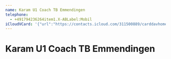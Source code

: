 ```yaml
---
name: Karam U1 Coach TB Emmendingen
telephone:
  - +491794236264item1.X-ABLabel:Mobil
iCloudVCard: '{"url":"https://contacts.icloud.com/311500889/carddavhome/card/49FB44CB-F94B-4AC5-A7DA-59E179247D2C.vcf","etag":"\"l522h0v8\"","data":"BEGIN:VCARD\r\nVERSION:3.0\r\nFN:\r\nN:U1 Coach TB Emmendingen;Karam;;;\r\nUID:E1766869-C7CA-4406-8494-9EC02B71700A\r\nitem1.X-ABLABEL:Mobil\r\nPRODID:-//Apple Inc.//iOS 15.5//EN\r\nREV:2025-04-03T22:05:12Z\r\nORG:;\r\nTEL:+491794236264item1.X-ABLabel:Mobil\r\nEND:VCARD"}'
---
```

# Karam U1 Coach TB Emmendingen